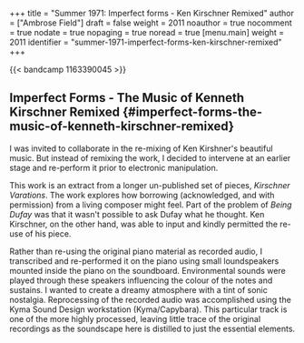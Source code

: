 +++
title = "Summer 1971: Imperfect forms - Ken Kirschner Remixed"
author = ["Ambrose Field"]
draft = false
weight = 2011
noauthor = true
nocomment = true
nodate = true
nopaging = true
noread = true
[menu.main]
  weight = 2011
  identifier = "summer-1971-imperfect-forms-ken-kirschner-remixed"
+++

{{< bandcamp 1163390045 >}}


## Imperfect Forms - The Music of Kenneth Kirschner Remixed {#imperfect-forms-the-music-of-kenneth-kirschner-remixed}

I was invited to collaborate in the re-mixing of Ken Kirshner's beautiful music. But instead of remixing the work, I decided to intervene at an earlier stage and re-perform it prior to electronic manipulation.

This work is an extract from a longer un-published set of pieces, _Kirschner Varations_. The work explores how borrowing (acknowledged, and with permission) from a living composer might feel. Part of the problem of _Being Dufay_ was that it wasn't possible to ask Dufay what he thought. Ken Kirschner, on the other hand, was able to input and kindly permitted the re-use of his piece.

Rather than re-using the original piano material as recorded audio, I transcribed and re-performed it on the piano using small loundspeakers mounted inside the piano on the soundboard. Environmental sounds were played through these speakers influencing the colour of the notes and sustains. I wanted to create a dreamy atmosphere with a tint of sonic nostalgia. Reprocessing of the recorded audio was accomplished using the Kyma Sound Design workstation (Kyma/Capybara). This particular track is one of the more highly processed, leaving little trace of the original recordings as the soundscape here is distilled to just the essential elements.